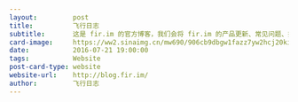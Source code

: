 ```yaml
---
layout:         post
title:          飞行日志
subtitle:       这是 fir.im 的官方博客，我们会将 fir.im 的产品更新、常见问题、技术周刊 weekly 以及一些市场活动信息放到这里。目前开设的栏目主要包括「更新日志」、「常见问题」、「fir.im Weekly」、「市场活动」、「媒体报道」、「一些杂记」等。另外，为方便大家进入 fir.im, BugHD, inCode 网站，我们在博客「菜单」中，也加入了链接。
card-image:     https://ww2.sinaimg.cn/mw690/906cb9dbgw1fazz7yw2hcj20ki0wm3z5.jpg
date:           2016-07-21 19:00:00
tags:           Website
post-card-type: website
website-url:    http://blog.fir.im/
author:         飞行日志
---
```

